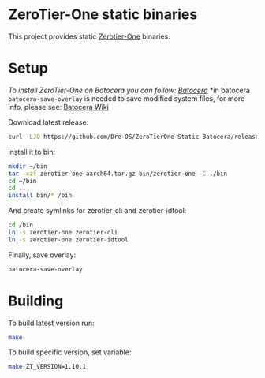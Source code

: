 # ZeroTier-One static binaries
This project provides static [Zerotier-One](https://github.com/zerotier/ZeroTierOne) binaries.

# Setup
*To install ZeroTier-One on Batocera you can follow: [Batocera](Batocera.md)*
*in batocera `batocera-save-overlay` is needed to save modified system files, for more info, please see: [Batocera Wiki](https://wiki.batocera.org/modify_the_system_while_it_s_running)

Download latest release:
```sh
curl -LJO https://github.com/Dre-OS/ZeroTierOne-Static-Batocera/releases/latest/download/zerotier-one-aarch64.tar.gz
```

install it to bin:
```sh
mkdir ~/bin
tar -xzf zerotier-one-aarch64.tar.gz bin/zerotier-one -C ./bin
cd ~/bin
cd ..
install bin/* /bin
```

And create symlinks for zerotier-cli and zerotier-idtool:
```sh
cd /bin
ln -s zerotier-one zerotier-cli
ln -s zerotier-one zerotier-idtool
```

Finally, save overlay:
```sh
batocera-save-overlay
```

# Building
To build latest version run:
```sh
make
```
To build specific version, set variable:
```sh
make ZT_VERSION=1.10.1
```
